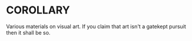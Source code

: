 # COROLLARY
Various materials on visual art. If you claim that art isn't a gatekept pursuit then it shall be so.

